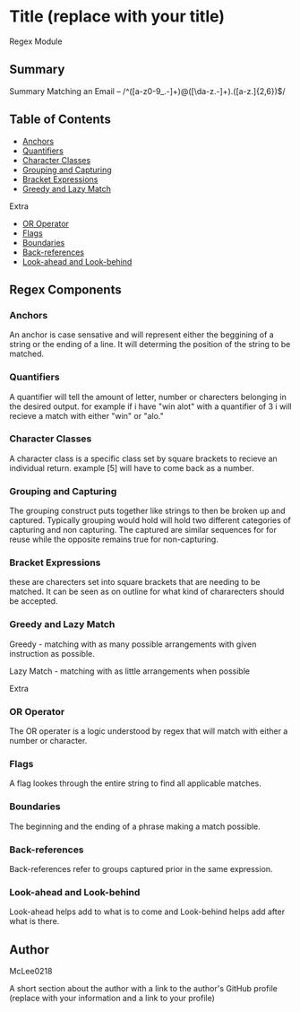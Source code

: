 # Title (replace with your title)

Regex Module

## Summary

Summary
Matching an Email – /^([a-z0-9_\.-]+)@([\da-z\.-]+)\.([a-z\.]{2,6})$/

## Table of Contents

- [Anchors](#anchors)
- [Quantifiers](#quantifiers)
- [Character Classes](#character-classes)
- [Grouping and Capturing](#grouping-and-capturing)
- [Bracket Expressions](#bracket-expressions)
- [Greedy and Lazy Match](#greedy-and-lazy-match)

Extra 
- [OR Operator](#or-operator)
- [Flags](#flags)
- [Boundaries](#boundaries)
- [Back-references](#back-references)
- [Look-ahead and Look-behind](#look-ahead-and-look-behind)

## Regex Components

### Anchors

An anchor is case sensative and will represent either the beggining of a string or the ending of a line. It will determing the position of the string to be matched. 

### Quantifiers

A quantifier will tell the amount of letter, number or charecters belonging in the desired output. for example if i have "win alot" with a quantifier of 3 i will recieve a match with either "win" or "alo."

### Character Classes

A character class is a specific class set by square brackets to recieve an individual return. example [5] will have to come back as a number. 

### Grouping and Capturing

The grouping construct puts together like strings to then be broken up and captured. Typically grouping would hold will hold two different categories of capturing and non capturing. The captured are similar sequences for for reuse while the opposite remains true for non-capturing. 

### Bracket Expressions

these are charecters set into square brackets that are needing to be matched. It can be seen as on outline for what kind of chararecters should be accepted. 

### Greedy and Lazy Match

Greedy - matching with as many possible arrangements with given instruction as possible.

Lazy Match - matching with as little arrangements when possible

Extra

### OR Operator

The OR operater is a logic understood by regex that will match with either a number or character. 

### Flags

A flag lookes through the entire string to find all applicable matches.

### Boundaries

The beginning and the ending of a phrase making a match possible. 

### Back-references

Back-references refer to groups captured prior in the same expression. 

### Look-ahead and Look-behind

Look-ahead helps add to what is to come and Look-behind helps add after what is there. 

## Author

McLee0218

A short section about the author with a link to the author's GitHub profile (replace with your information and a link to your profile)
